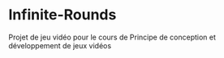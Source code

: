# Infinite-Rounds
Projet de jeu vidéo pour le cours de Principe de conception et développement de jeux vidéos
